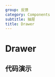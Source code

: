 ```yaml
---
group: 反馈
category: Components
subtitle: 抽屉
title: Drawer
---
```


# Drawer

## 代码演示

<code src="./demos/demo1.tsx"></code>
<code src="./demos/demo2.tsx"></code>
<code src="./demos/demo3.tsx"></code>

